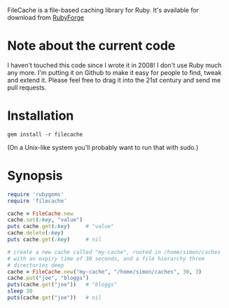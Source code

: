 FileCache is a file-based caching library for Ruby. It's 
available for download from [RubyForge][rubyforge-filecache]

# Note about the current code

I haven't touched this code since I wrote it in 2008! I don't
use Ruby much any more. I'm putting it on Github to make it easy
for people to find, tweak and extend it. Please feel free to 
drag it into the 21st century and send me pull requests.

# Installation

    gem install -r filecache
 
(On a Unix-like system you'll probably want to run that with sudo.)

# Synopsis

```ruby
require 'rubygems'
require 'filecache'

cache = FileCache.new
cache.set(:key, "value")
puts cache.get(:key)     # "value"
cache.delete(:key)
puts cache.get(:key)     # nil

# create a new cache called "my-cache", rooted in /home/simon/caches
# with an expiry time of 30 seconds, and a file hierarchy three 
# directories deep
cache = FileCache.new("my-cache", "/home/simon/caches", 30, 3)
cache.put("joe", "bloggs")
puts(cache.get("joe"))   # "bloggs"
sleep 30
puts(cache.get("joe"))   # nil
```

[rubyforge-filecache]: http://rubyforge.org/projects/filecache/